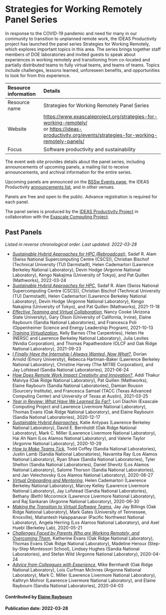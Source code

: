 # Strategies for Working Remotely Panel Series

In response to the COVID-19 pandemic and need for many in our
community to transition to unplanned remote work, the IDEAS
Productivity project has launched the panel series Strategies for
Working Remotely, which explores important topics in this area. The
series brings together staff members of DOE laboratories and invited
guests to speak about experiences in working remotely and
transitioning from co-located and partially distributed teams to fully
virtual teams, and teams of teams. Topics include challenges, lessons
learned, unforeseen benefits, and opportunities to look for from this
experience.

Resource information | Details
:--- | :---
Resource name | Strategies for Working Remotely Panel Series
Website | https://www.exascaleproject.org/strategies-for-working-remotely/<br>or https://ideas-productivity.org/events/strategies-for-working-remotely-panels/
Focus | Software productivity and sustainability

The event web site provides details about the panel series, including
announcements of upcoming panels, a mailing list to receive
announcements, and archival information for the entire series.

Upcoming panels are announced on the [BSSw Events
page](https://bssw.io/events), the IDEAS Productivity [announcements
list](http://eepurl.com/cQCyJ5), and in other venues.

Panels are free and open to the public. Advance registration is
required for each panel.

The panel series is produced by the [IDEAS Productivity Project](https://ideas-productivity.org/) in collaboration with the [Exascale Computing Project](https://www.exascaleproject.org/).

## Past Panels
*Listed in reverse chronological order. Last updated: 2022-03-28*



- *[Sustainable Hybrid Approaches for HPC (Rebroadcast)](https://ideas-productivity.org/events/strategies-for-working-remotely-panels/#panel013)*, Sadaf R. Alam (Swiss National Supercomputing Centre (CSCS)), Christian Bischof (Technical University (TU) Darmstadt), Helen Cademartori (Lawrence Berkeley National Laboratory), Devin Hodge (Argonne National Laboratory), Kengo Nakajima (University of Tokyo), and Pat Quillen (Mathworks), 2022-03-24
- *[Sustainable Hybrid Approaches for HPC](https://ideas-productivity.org/events/strategies-for-working-remotely-panels/#panel012)*, Sadaf R. Alam (Swiss National Supercomputing Centre (CSCS)), Christian Bischof (Technical University (TU) Darmstadt), Helen Cademartori (Lawrence Berkeley National Laboratory), Devin Hodge (Argonne National Laboratory), Kengo Nakajima (University of Tokyo), and Pat Quillen (Mathworks), 2021-11-18
- *[Effective Teaming and Virtual Collaboration](https://ideas-productivity.org/events/strategies-for-working-remotely-panels/#panel011)*, Nancy Cooke (Arizona State University), Gary Olson (University of California, Irvine), Elaine Raybourn (Sandia National Laboratories), and Francesca Poli (Oppenheimer Science and Energy Leadership Program), 2021-10-13
- *[Training Virtualization](https://ideas-productivity.org/events/strategies-for-working-remotely-panels/#panel010)*, Kelly Barnes (The Carpentries), Helen He (NERSC and Lawrence Berkeley National Laboratory), Julia Levites (Nvidia Corporation), and Thomas Papatheodore (OLCF and Oak Ridge National Laboratory), 2021-09-23
- *[I Finally Have the Internship I Always Wanted, Now What?](https://ideas-productivity.org/events/strategies-for-working-remotely-panels/#panel009)*, Dorian Arnold (Emory University), Rebecca Hartman-Baker (Lawrence Berkeley National Laboratory), Christine Harvey (The MITRE Corporation), and Jay Lofstead (Sandia National Laboratories), 2021-06-24
- *[How Does Remote Work Impact Creativity and Innovation?](https://ideas-productivity.org/events/strategies-for-working-remotely-panels/#panel008)*, Addi Thakur Malviya (Oak Ridge National Laboratory), Pat Quillen (Mathworks), Elaine Raybourn (Sandia National Laboratories), Damian Rouson (Sourcery Institute), and Francesca Samsel (TACC (Texas Advanced Computing Center) and University of Texas at Austin), 2021-03-25
- *[Year in Review: What Have We Learned So Far?](https://ideas-productivity.org/events/strategies-for-working-remotely-panels/#panel007)*, Lori Diachin (Exascale Computing Project and Lawrence Livermore National Laboratory), Thomas Evans (Oak Ridge National Laboratory), and Elaine Raybourn (Sandia National Laboratories), 2020-12-17
- *[Sustainable Hybrid Approaches](https://ideas-productivity.org/events/strategies-for-working-remotely-panels/#panel006)*, Katie Antypas (Lawrence Berkeley National Laboratory), David E. Bernholdt (Oak Ridge National Laboratory), Mark C. Miller (Lawrence Livermore National Laboratory), Hai Ah Nam (Los Alamos National Laboratory), and Valerie Taylor (Argonne National Laboratory), 2020-10-29
- *[How to Make Teams Tick](https://ideas-productivity.org/events/strategies-for-working-remotely-panels/#panel005)*, Todd Coffey (Sandia National Laboratories), Justin Lamb (Sandia National Laboratories), Navamita Ray (Los Alamos National Laboratory), Ryan Shaw (Sandia National Laboratories), Tyler Shelton (Sandia National Laboratories), Daniel Shevitz (Los Alamos National Laboratory), Salome Thorson (Sandia National Laboratories), and Jan Velechovsky (Los Alamos National Laboratory), 2020-08-27
- *[Virtual Onboarding and Mentoring](https://ideas-productivity.org/events/strategies-for-working-remotely-panels/#panel004)*, Helen Cademartori (Lawrence Berkeley National Laboratory), Marcey Kelley (Lawrence Livermore National Laboratory), Jay Lofstead (Sandia National Laboratories), Bethany (Beth) Mccormick (Lawrence Livermore National Laboratory), and Raj Sankaran (Argonne National Laboratory), 2020-06-30
- *[Making the Transition to Virtual Software Teams](https://ideas-productivity.org/events/strategies-for-working-remotely-panels/#panel003)*, Jay Jay Billings (Oak Ridge National Laboratory), Mark Gates (University of Tennessee, Knoxville), Mahantesh Halappanavar (Pacific Northwest National Laboratory), Angela Herring (Los Alamos National Laboratory), and Axel Huebl (Berkeley Lab), 2020-05-21
- *[Challenges Faced by Parents Who are Working Remotely, and Overcoming Them](https://ideas-productivity.org/events/strategies-for-working-remotely-panels/#panel002)*, Katherine Evans (Oak Ridge National Laboratory), Thomas Evans (Oak Ridge National Laboratory), Madeline Heroux (Step-by-Step Montessori School), Lindsey Hughes (Sandia National Laboratories), and Stefan Wild (Argonne National Laboratory), 2020-04-24
- *[Advice from Colleagues with Experience](https://ideas-productivity.org/events/strategies-for-working-remotely-panels/#panel001)*, Mike Bernhardt (Oak Ridge National Laboratory), Lois Curfman McInnes (Argonne National Laboratory), Mark C. Miller (Lawrence Livermore National Laboratory), Kathryn Mohror (Lawrence Livermore National Laboratory), and Elaine Raybourn (Sandia National Laboratories), 2020-04-03


#### Contributed by [Elaine Raybourn](http://github.com/elaineraybourn "Elaine Raybourn GitHub Profile")
#### Publication date: 2022-03-28

<!---
Publish: yes
Categories: skills
Topics: online learning
Level: 2
Prerequisites: default
Aggregate: none
--->
